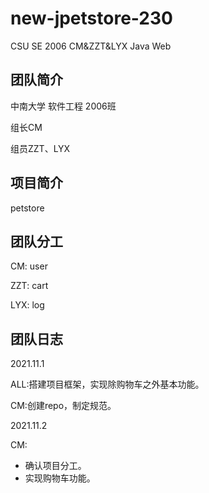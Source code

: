 # new-jpetstore-230
CSU SE 2006 CM&amp;ZZT&amp;LYX Java Web

## 团队简介
中南大学 软件工程 2006班 


组长CM

组员ZZT、LYX

## 项目简介

petstore

## 团队分工

CM: user

ZZT: cart

LYX: log

## 团队日志

2021.11.1 

ALL:搭建项目框架，实现除购物车之外基本功能。

CM:创建repo，制定规范。

2021.11.2

CM: 
* 确认项目分工。
* 实现购物车功能。


